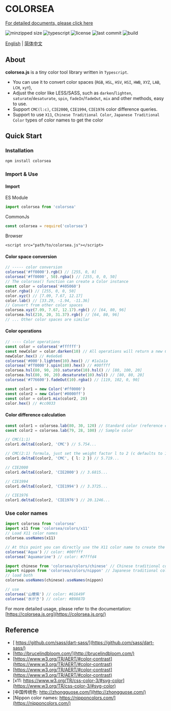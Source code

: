 # COLORSEA

[For detailed documents, please click here](https://colorsea.js.org)

![minzipped size](https://img.shields.io/bundlephobia/minzip/colorsea)
![typescript](https://img.shields.io/github/languages/top/waterbeside/colorsea)
![license](https://img.shields.io/npm/l/colorsea)
![last commit](https://img.shields.io/github/last-commit/waterbeside/colorsea)
![build](https://img.shields.io/github/actions/workflow/status/waterbeside/colorsea/build.yml)

[English](./README.md) | [简体中文](./README.zh-CN.md)

## About

**colorsea.js** is a tiny color tool library written in `Typescript`.

- You can use it to convert color spaces (`RGB`, `HSL`, `HSV`, `HSI`, `HWB`, `XYZ`, `LAB`, `LCH`, `xyY`),
- Adjust the color like LESS/SASS, such as `darken`/`lighten`, `saturate`/`desaturate`, `spin`, `fadeIn`/`fadeOut`, `mix` and other methods, easy to use.
- Support `CMC(l:c)`, `CIE2000`, `CIE1994`, `CIE1976` color difference queries.
- Support to use `X11`, `Chinese Traditional Color`, `Japanese Traditional Color` types of color names to get the color

## Quick Start

### Installation

```bash
npm install colorsea 
```

### Import & Use

#### Import

ES Module

```typescript
import colorsea from 'colorsea'
```

CommonJs

```javascript
const colorsea = require('colorsea')
```

Browser

```html:no-line-numbers
<script src="path/to/colorsea.js"></script>
```

#### Color space conversion

```typescript
// ----- color conversion
colorsea('#ff0000').rgb() // [255, 0, 0]
colorsea('#ff0000', 50).rgba() // [255, 0, 0, 50]
// The colorsea() function can create a Color instance
const color = colorsea('#405060')
color.rgba() // [255, 0, 0, 50]
color.xyz() // [7.09, 7.67, 12.17]
color.lab() // [33.29, -1.94, -11.36] 
// Convert from other color spaces
colorsea.xyz(7.09, 7.67, 12.17).rgb() // [64, 80, 96]
colorsea.hsl(210, 20, 31.37).rgb() // [64, 80, 96]
// ... Other color spaces are similar
```

#### Color operations

```typescript
// ---- Color operations
const color = colorsea('#ffffff')
const newColor = color.darken(10) // All operations will return a new Color instance object
newColor.hex() // #e6e6e6
colorsea('#000').lighten(10).hex() // #1a1a1a
colorsea('#ff0000').spin(180).hex() // #00ffff
colorsea.hsl(80, 90, 20).saturate(10).hsl() // [80, 100, 20]
colorsea.hsl(80, 90, 20).desaturate(10).hsl() // [80, 80, 20]
colorsea('#776600').fadeOut(10).rgba() // [119, 102, 0, 90]

const color1 = new Color('#ff0000')
const color2 = new Color('#0000ff')
const color = color1.mix(color2, 20)
color.hex() // #cc0033
```

#### Color difference calculation

```typescript
const color1 = colorsea.lab(80, 30, 120) // Standard color (reference color)
const color2 = colorsea.lab(79, 28, 100) // Sample color

// CMC(1:1)
color1.deltaE(color2, 'CMC') // 5.754...

// CMC(2:1) formula, just set the weight factor l to 2 (c defaults to 1)
color1.deltaE(color2, 'CMC', { l: 2 }) // 5.719...

// CIE2000
color1.deltaE(color2, 'CIE2000') // 3.6815...

// CIE1994
color1.deltaE(color2, 'CIE1994') // 3.3725...

// CIE1976
color1.deltaE(color2, 'CIE1976') // 20.1246...

```

### Use color names

```typescript
import colorsea from 'colorsea'
import x11 from 'colorsea/colors/x11'
// Load X11 color names
colorsea.useNames(x11)

// At this point you can directly use the X11 color name to create the color instance
colorsea('Aqua') // color: #00ffff
colorsea('Aquamarine') // color: #7fffd4
```

```typescript
import chinese from 'colorsea/colors/chinese' // Chinese traditional color
import nippon from 'colorsea/colors/nippon' // Japanese traditional color
// load both
colorsea.useNames(chinese).useNames(nippon)

// use
colorsea('山梗紫') // color: #61649F
colorsea('水がき') // color: #B9887D
```

For more detailed usage, please refer to the documentation: [https://colorsea.js.org](https://colorsea.js.org/)

## Reference

- [ https://github.com/sass/dart-sass/](https://github.com/sass/dart-sass/)
- [http://brucelindbloom.com/](http://brucelindbloom.com/)
- [https://www.w3.org/TR/AERT/#color-contrast](https://www.w3.org/TR/AERT/#color-contrast)
- [https://www.w3.org/TR/AERT/#color-contrast](https://www.w3.org/TR/AERT/#color-contrast)
- [x11: https://www.w3.org/TR/css-color-3/#svg-color](https://www.w3.org/TR/css-color-3/#svg-color)
- [中国传统色: http://zhongguose.com/](http://zhongguose.com/)
- [Nippon color names: https://nipponcolors.com/](https://nipponcolors.com/)
